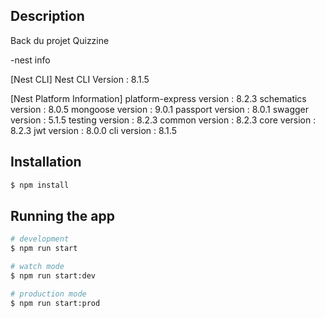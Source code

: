 ## Description

Back du projet Quizzine

-nest info

[Nest CLI]
Nest CLI Version : 8.1.5 

[Nest Platform Information]
platform-express version : 8.2.3
schematics version       : 8.0.5
mongoose version         : 9.0.1
passport version         : 8.0.1
swagger version          : 5.1.5
testing version          : 8.2.3
common version           : 8.2.3
core version             : 8.2.3
jwt version              : 8.0.0
cli version              : 8.1.5



## Installation

```bash
$ npm install
```

## Running the app

```bash
# development
$ npm run start

# watch mode
$ npm run start:dev

# production mode
$ npm run start:prod
```

